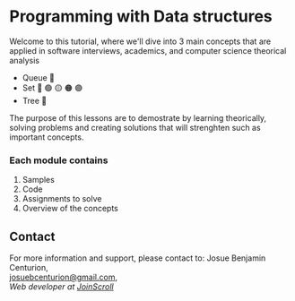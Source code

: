 # Programming with Data structures

Welcome to this tutorial, where we'll dive into 3 main concepts that are applied in software interviews, academics, and computer science theorical analysis

- Queue 🧮
- Set 🔵 🟢 🟡 🟠 🟣 
- Tree 🌲

The purpose of this lessons are to demostrate by learning theorically, solving problems and creating solutions that will strenghten such as important concepts. 

### Each module contains
1. Samples 
2. Code 
3. Assignments to solve 
4. Overview of the concepts 

## Contact 
For more information and support, please contact to: 
    Josue Benjamin Centurion,  
    josuebcenturion@gmail.com,    
    *Web developer at [JoinScroll](https://joinscroll.com/)*
